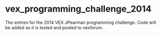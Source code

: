 vex_programming_challenge_2014
==============================

The entries for the 2014 VEX JPearman programming challenge.  Code will be added as it is tested and posted to vexforum.